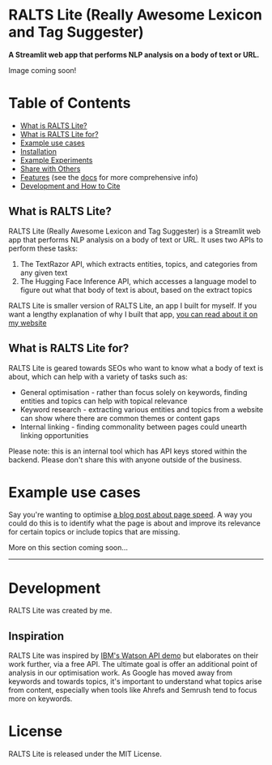 # RALTS Lite (Really Awesome Lexicon and Tag Suggester)

**A Streamlit web app that performs NLP analysis on a body of text or URL.**

Image coming soon!

# Table of Contents
 - [What is RALTS Lite?](#what-is-ralts)
 - [What is RALTS Lite for?](#what-is-ralts-for)
 - [Example use cases](#example-use-cases)
 - [Installation](#installation)
 - [Example Experiments](#example-experiments)
 - [Share with Others](#share-with-others)
 - [Features](#features) (see the [docs](https://chainforge.ai/docs/nodes/) for more comprehensive info)
 - [Development and How to Cite](#development)

## What is RALTS Lite?

RALTS Lite (Really Awesome Lexicon and Tag Suggester) is a Streamlit web app that performs NLP analysis on a body of text or URL. It uses two APIs to perform these tasks:

1. The TextRazor API, which extracts entities, topics, and categories from any given text
2. The Hugging Face Inference API, which accesses a language model to figure out what that body of text is about, based on the extract topics

RALTS Lite is smaller version of RALTS Lite, an app I built for myself. If you want a lengthy explanation of why I built that app, [you can read about it on my website](https://lukealexdavis.co.uk/posts/introducing-ralts/)

## What is RALTS Lite for?

RALTS Lite is geared towards SEOs who want to know what a body of text is about, which can help with a variety of tasks such as:

 - General optimisation - rather than focus solely on keywords, finding entities and topics can help with topical relevance
 - Keyword research - extracting various entities and topics from a website can show where there are common themes or content gaps 
 - Internal linking - finding commonality between pages could unearth linking opportunities

Please note: this is an internal tool which has API keys stored within the backend. Please don't share this with anyone outside of the business.

# Example use cases

Say you're wanting to optimise [a blog post about page speed](https://www.impressiondigital.com/blog/page-speed/). A way you could do this is to identify what the page is about and improve its relevance for certain topics or include topics that are missing.

More on this section coming soon...

----------------------------------

# Development

RALTS Lite was created by me.

## Inspiration

RALTS Lite was inspired by [IBM's Watson API demo](https://www.ibm.com/demos/live/natural-language-understanding/self-service/home) but elaborates on their work further, via a free API. The ultimate goal is offer an additional point of analysis in our optimisation work. As Google has moved away from keywords and towards topics, it's important to understand what topics arise from content, especially when tools like Ahrefs and Semrush tend to focus more on keywords.

# License

RALTS Lite is released under the MIT License.
